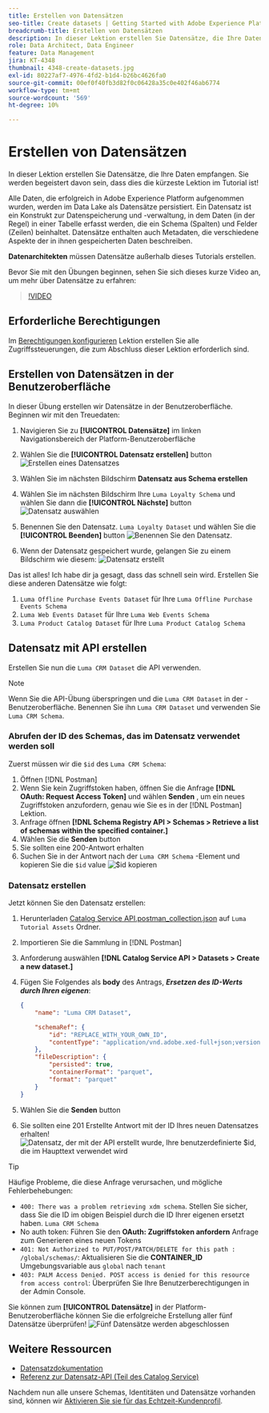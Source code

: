 ```yaml
---
title: Erstellen von Datensätzen
seo-title: Create datasets | Getting Started with Adobe Experience Platform for Data Architects and Data Engineers
breadcrumb-title: Erstellen von Datensätzen
description: In dieser Lektion erstellen Sie Datensätze, die Ihre Daten empfangen.
role: Data Architect, Data Engineer
feature: Data Management
jira: KT-4348
thumbnail: 4348-create-datasets.jpg
exl-id: 80227af7-4976-4fd2-b1d4-b26bc4626fa0
source-git-commit: 00ef0f40fb3d82f0c06428a35c0e402f46ab6774
workflow-type: tm+mt
source-wordcount: '569'
ht-degree: 10%

---
```


# Erstellen von Datensätzen

<!--15min-->

In dieser Lektion erstellen Sie Datensätze, die Ihre Daten empfangen. Sie werden begeistert davon sein, dass dies die kürzeste Lektion im Tutorial ist!

Alle Daten, die erfolgreich in Adobe Experience Platform aufgenommen wurden, werden im Data Lake als Datensätze persistiert. Ein Datensatz ist ein Konstrukt zur Datenspeicherung und -verwaltung, in dem Daten (in der Regel) in einer Tabelle erfasst werden, die ein Schema (Spalten) und Felder (Zeilen) beinhaltet. Datensätze enthalten auch Metadaten, die verschiedene Aspekte der in ihnen gespeicherten Daten beschreiben.

**Datenarchitekten** müssen Datensätze außerhalb dieses Tutorials erstellen.

Bevor Sie mit den Übungen beginnen, sehen Sie sich dieses kurze Video an, um mehr über Datensätze zu erfahren:
>[!VIDEO](https://video.tv.adobe.com/v/27269?learn=on)

## Erforderliche Berechtigungen

Im [Berechtigungen konfigurieren](configure-permissions.md) Lektion erstellen Sie alle Zugriffssteuerungen, die zum Abschluss dieser Lektion erforderlich sind.

<!--
* Permission items **[!UICONTROL Data Management]** > **[!UICONTROL View Datasets]** and **[!UICONTROL Manage Datasets]**
* Permission item **[!UICONTROL Sandboxes]** > `Luma Tutorial`
* User-role access to the `Luma Tutorial Platform` product profile
* Developer-role access to the `Luma Tutorial Platform` product profile (for API)
-->

## Erstellen von Datensätzen in der Benutzeroberfläche

In dieser Übung erstellen wir Datensätze in der Benutzeroberfläche. Beginnen wir mit den Treuedaten:

1. Navigieren Sie zu **[!UICONTROL Datensätze]** im linken Navigationsbereich der Platform-Benutzeroberfläche
1. Wählen Sie die **[!UICONTROL Datensatz erstellen]** button
   ![Erstellen eines Datensatzes](assets/datasets-createDataset.png)

1. Wählen Sie im nächsten Bildschirm **Datensatz aus Schema erstellen**
1. Wählen Sie im nächsten Bildschirm Ihre `Luma Loyalty Schema` und wählen Sie dann die **[!UICONTROL Nächste]** button
   ![Datensatz auswählen](assets/datasets-selectSchema.png)

1. Benennen Sie den Datensatz. `Luma Loyalty Dataset` und wählen Sie die **[!UICONTROL Beenden]** button
   ![Benennen Sie den Datensatz.](assets/datasets-nameDataset.png)
1. Wenn der Datensatz gespeichert wurde, gelangen Sie zu einem Bildschirm wie diesem:
   ![Datensatz erstellt](assets/datasets-created.png)

Das ist alles! Ich habe dir ja gesagt, dass das schnell sein wird. Erstellen Sie diese anderen Datensätze wie folgt:

1. `Luma Offline Purchase Events Dataset` für Ihre `Luma Offline Purchase Events Schema`
1. `Luma Web Events Dataset` für Ihre `Luma Web Events Schema`
1. `Luma Product Catalog Dataset` für Ihre `Luma Product Catalog Schema`


## Datensatz mit API erstellen

Erstellen Sie nun die `Luma CRM Dataset` die API verwenden.

>[!NOTE]
>
>Wenn Sie die API-Übung überspringen und die `Luma CRM Dataset` in der -Benutzeroberfläche. Benennen Sie ihn `Luma CRM Dataset` und verwenden Sie `Luma CRM Schema`.

### Abrufen der ID des Schemas, das im Datensatz verwendet werden soll

Zuerst müssen wir die `$id` des `Luma CRM Schema`:

1. Öffnen [!DNL Postman]
1. Wenn Sie kein Zugriffstoken haben, öffnen Sie die Anfrage **[!DNL OAuth: Request Access Token]** und wählen **Senden** , um ein neues Zugriffstoken anzufordern, genau wie Sie es in der [!DNL Postman] Lektion.
1. Anfrage öffnen **[!DNL Schema Registry API > Schemas > Retrieve a list of schemas within the specified container.]**
1. Wählen Sie die **Senden** button
1. Sie sollten eine 200-Antwort erhalten
1. Suchen Sie in der Antwort nach der `Luma CRM Schema` -Element und kopieren Sie die `$id` value
   ![$id kopieren](assets/dataset-crm-getSchemaId.png)

### Datensatz erstellen

Jetzt können Sie den Datensatz erstellen:

1. Herunterladen [Catalog Service API.postman_collection.json](https://raw.githubusercontent.com/adobe/experience-platform-postman-samples/master/apis/experience-platform/Catalog%20Service%20API.postman_collection.json) auf `Luma Tutorial Assets` Ordner.
1. Importieren Sie die Sammlung in [!DNL Postman]
1. Anforderung auswählen **[!DNL Catalog Service API > Datasets > Create a new dataset.]**
1. Fügen Sie Folgendes als **body** des Antrags, ***Ersetzen des ID-Werts durch Ihren eigenen***:

   ```json
   {
       "name": "Luma CRM Dataset",
   
       "schemaRef": {
           "id": "REPLACE_WITH_YOUR_OWN_ID",
           "contentType": "application/vnd.adobe.xed-full+json;version=1"
       },
       "fileDescription": {
           "persisted": true,
           "containerFormat": "parquet",
           "format": "parquet"
       }
   }
   ```

1. Wählen Sie die **Senden** button
1. Sie sollten eine 201 Erstellte Antwort mit der ID Ihres neuen Datensatzes erhalten!
   ![Datensatz, der mit der API erstellt wurde, Ihre benutzerdefinierte $id, die im Haupttext verwendet wird](assets/datasets-crm-created.png)

>[!TIP]
>
> Häufige Probleme, die diese Anfrage verursachen, und mögliche Fehlerbehebungen:
>
> * `400: There was a problem retrieving xdm schema`. Stellen Sie sicher, dass Sie die ID im obigen Beispiel durch die ID Ihrer eigenen ersetzt haben. `Luma CRM Schema`
> * No auth token: Führen Sie den **OAuth: Zugriffstoken anfordern** Anfrage zum Generieren eines neuen Tokens
> * `401: Not Authorized to PUT/POST/PATCH/DELETE for this path : /global/schemas/`: Aktualisieren Sie die **CONTAINER_ID** Umgebungsvariable aus `global` nach `tenant`
> * `403: PALM Access Denied. POST access is denied for this resource from access control`: Überprüfen Sie Ihre Benutzerberechtigungen in der Admin Console.


Sie können zum **[!UICONTROL Datensätze]** in der Platform-Benutzeroberfläche können Sie die erfolgreiche Erstellung aller fünf Datensätze überprüfen!
![Fünf Datensätze werden abgeschlossen](assets/datasets-allComplete.png)


## Weitere Ressourcen

* [Datensatzdokumentation](https://experienceleague.adobe.com/docs/experience-platform/catalog/datasets/overview.html?lang=de)
* [Referenz zur Datensatz-API (Teil des Catalog Service)](https://www.adobe.io/experience-platform-apis/references/catalog/#tag/Datasets)

Nachdem nun alle unsere Schemas, Identitäten und Datensätze vorhanden sind, können wir [Aktivieren Sie sie für das Echtzeit-Kundenprofil](enable-profiles.md).

